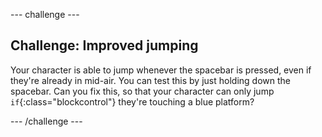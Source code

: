 \--- challenge \---

## Challenge: Improved jumping

Your character is able to jump whenever the spacebar is pressed, even if they're already in mid-air. You can test this by just holding down the spacebar. Can you fix this, so that your character can only jump `if`{:class="blockcontrol"} they're touching a blue platform?

\--- /challenge \---